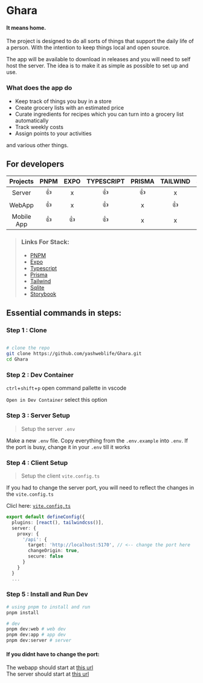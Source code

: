 # Ghara
#### It means home.

The project is designed to do all sorts of things that support the daily life of a person.
With the intention to keep things local and open source.

The app will be available to download in releases and you will need to self host the server.
The idea is to make it as simple as possible to set up and use.

### What does the app do

- Keep track of things you buy in a store
- Create grocery lists with an estimated price
- Curate ingredients for recipes which you can turn into a grocery list automatically
- Track weekly costs
- Assign points to your activities

and various other things. 



## For developers

| Projects | PNPM | EXPO | TYPESCRIPT | PRISMA | TAILWIND | SQLITE | Storybook |
| :------: | :--: | :--: | :--------: | :----: | :------: | :----: | :-------: |
| Server   | 👍   | x    | 👍         | 👍     | x        | 👍     | x         |
| WebApp   | 👍   | x    | 👍         | x      | 👍       | x      | 👍        |
| Mobile App | 👍 | 👍   | 👍         | x      | x        | x      | x         |

> ### Links For Stack:
> - [PNPM](https://pnpm.io/installation)
> - [Expo](https://docs.expo.dev/get-started/introduction/)
> - [Typescript](https://www.typescriptlang.org/docs/)
> - [Prisma](https://www.prisma.io/docs)
> - [Tailwind](https://tailwindcss.com/docs/installation/using-vite)
> - [Sqlite](https://sqlite.org/docs.html)
> - [Storybook](https://storybook.js.org/docs)

## Essential commands in steps:

### Step 1 : Clone
```bash

# clone the repo
git clone https://github.com/yashweblife/Ghara.git
cd Ghara
```
### Step 2 : Dev Container
`ctrl`+`shift`+`p` open command pallette in vscode

`Open in Dev Container` select this option

### Step 3 : Server Setup

> Setup the server `.env`

Make a new `.env` file. Copy everything from the `.env.example` into `.env`. If the port is busy, change it in your `.env` till it works

### Step 4 : Client Setup
> Setup the client `vite.config.ts`

If you had to change the server port, you will need to reflect the changes in the `vite.config.ts`

Clicl here: [`vite.config.ts`](./client/web/vite.config.ts#L17)

```typescript
export default defineConfig({
  plugins: [react(), tailwindcss()],
  server: {
    proxy: {
      '/api': {
        target: 'http://localhost:5170', // <-- change the port here
        changeOrigin: true,
        secure: false
      }
    }
  }
  ...
```

### Step 5 : Install and Run Dev

```bash
# using pnpm to install and run
pnpm install

# dev
pnpm dev:web # web dev
pnpm dev:app # app dev
pnpm dev:server # server
```


#### If you didnt have to change the port:
The webapp should start at [this url](http://localhost:5173)<br/>
The server should start at [this url](http://localhost:5170)
